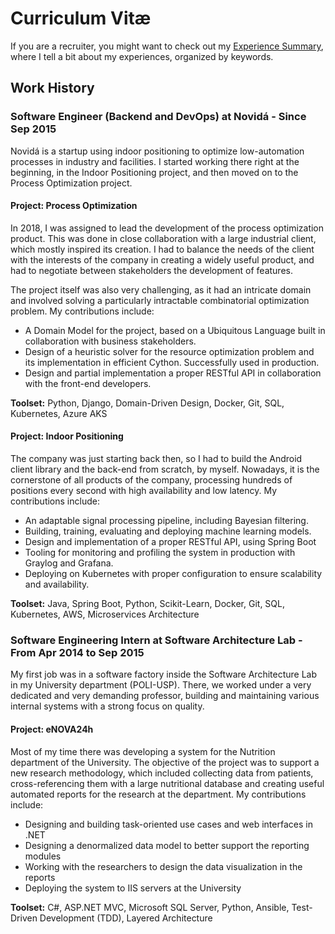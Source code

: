 # Curriculum Vitæ

If you are a recruiter, you might want to check out my [Experience Summary](/summary),
where I tell a bit about my experiences, organized by keywords.

## Work History

### Software Engineer (Backend and DevOps) at Novidá - Since Sep 2015

Novidá is a startup using indoor positioning to optimize low-automation processes
in industry and facilities. I started working there right at the beginning, in
the Indoor Positioning project, and then moved on to the Process Optimization project.

#### Project: Process Optimization

In 2018, I was assigned to lead the development of the process optimization product.
This was done in close collaboration with a large industrial client, which
mostly inspired its creation. I had to balance the needs of the client with the
interests of the company in creating a widely useful product, and had to
negotiate between stakeholders the development of features.

The project itself was also very challenging, as it had an intricate domain and
involved solving a particularly intractable combinatorial optimization problem.
My contributions include:

- A Domain Model for the project, based on a Ubiquitous Language built in
  collaboration with business stakeholders.
- Design of a heuristic solver for the resource optimization problem and its
  implementation in efficient Cython. Successfully used in production.
- Design and partial implementation a proper RESTful API in collaboration with
  the front-end developers.

**Toolset:** Python, Django, Domain-Driven Design, Docker, Git, SQL,
Kubernetes, Azure AKS

#### Project: Indoor Positioning

The company was just starting back then, so I had to build the Android client library
and the back-end from scratch, by myself. Nowadays, it is the cornerstone of all
products of the company, processing hundreds of positions every second with high
availability and low latency. My contributions include:

- An adaptable signal processing pipeline, including Bayesian filtering.
- Building, training, evaluating and deploying machine learning models.
- Design and implementation of a proper RESTful API, using Spring Boot
- Tooling for monitoring and profiling the system in production with Graylog and Grafana.
- Deploying on Kubernetes with proper configuration to ensure scalability and availability.

**Toolset:** Java, Spring Boot, Python, Scikit-Learn, Docker, Git, SQL,
Kubernetes, AWS, Microservices Architecture


### Software Engineering Intern at Software Architecture Lab - From Apr 2014 to Sep 2015

My first job was in a software factory inside the Software Architecture Lab in
my University department (POLI-USP). There, we worked under a very dedicated and
very demanding professor, building and maintaining various internal systems with
a strong focus on quality.

#### Project: eNOVA24h

Most of my time there was developing a system for the Nutrition department of
the University. The objective of the project was to support a new research
methodology, which included collecting data from patients, cross-referencing
them with a large nutritional database and creating useful automated reports for
the research at the department. My contributions include:

- Designing and building task-oriented use cases and web interfaces in .NET
- Designing a denormalized data model to better support the reporting modules
- Working with the researchers to design the data visualization in the reports
- Deploying the system to IIS servers at the University

**Toolset:** C#, ASP.NET MVC, Microsoft SQL Server, Python, Ansible,
Test-Driven Development (TDD), Layered Architecture


